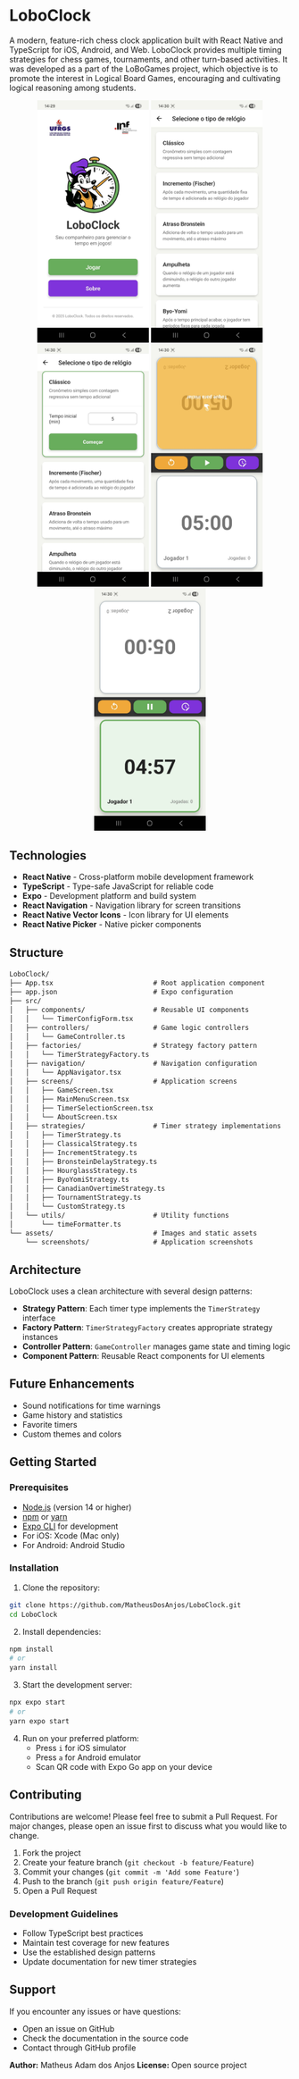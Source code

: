 # LoboClock
A modern, feature-rich chess clock application built with React Native and TypeScript for iOS, Android, and Web. LoboClock provides multiple timing strategies for chess games, tournaments, and other turn-based activities. It was developed as a part of the LoBoGames project, which objective is to promote the interest in Logical Board Games, encouraging and cultivating logical reasoning among students.

<div align="center">
  <img src="assets/screenshots/home_screen.jpeg" width="200" />
  <img src="assets/screenshots/selection_screen.jpeg" width="200" />
  <img src="assets/screenshots/selection_screen_2.jpeg" width="200" />
  <img src="assets/screenshots/game_screen.jpeg" width="200" />
  <img src="assets/screenshots/game_screen_2.jpeg" width="200" />
</div>

## Technologies
- **React Native** - Cross-platform mobile development framework
- **TypeScript** - Type-safe JavaScript for reliable code
- **Expo** - Development platform and build system
- **React Navigation** - Navigation library for screen transitions
- **React Native Vector Icons** - Icon library for UI elements
- **React Native Picker** - Native picker components

## Structure
```
LoboClock/
├── App.tsx                         # Root application component
├── app.json                        # Expo configuration
├── src/
│   ├── components/                 # Reusable UI components
│   │   └── TimerConfigForm.tsx
│   ├── controllers/                # Game logic controllers
│   │   └── GameController.ts
│   ├── factories/                  # Strategy factory pattern
│   │   └── TimerStrategyFactory.ts
│   ├── navigation/                 # Navigation configuration
│   │   └── AppNavigator.tsx
│   ├── screens/                    # Application screens
│   │   ├── GameScreen.tsx
│   │   ├── MainMenuScreen.tsx
│   │   ├── TimerSelectionScreen.tsx
│   │   └── AboutScreen.tsx
│   ├── strategies/                 # Timer strategy implementations
│   │   ├── TimerStrategy.ts
│   │   ├── ClassicalStrategy.ts
│   │   ├── IncrementStrategy.ts
│   │   ├── BronsteinDelayStrategy.ts
│   │   ├── HourglassStrategy.ts
│   │   ├── ByoYomiStrategy.ts
│   │   ├── CanadianOvertimeStrategy.ts
│   │   ├── TournamentStrategy.ts
│   │   └── CustomStrategy.ts
│   └── utils/                      # Utility functions
│       └── timeFormatter.ts
└── assets/                         # Images and static assets
    └── screenshots/                # Application screenshots
```

## Architecture
LoboClock uses a clean architecture with several design patterns:
- **Strategy Pattern**: Each timer type implements the `TimerStrategy` interface
- **Factory Pattern**: `TimerStrategyFactory` creates appropriate strategy instances
- **Controller Pattern**: `GameController` manages game state and timing logic
- **Component Pattern**: Reusable React components for UI elements

## Future Enhancements
- Sound notifications for time warnings
- Game history and statistics
- Favorite timers
- Custom themes and colors

## Getting Started

### Prerequisites
- [Node.js](https://nodejs.org/) (version 14 or higher)
- [npm](https://www.npmjs.com/) or [yarn](https://yarnpkg.com/)
- [Expo CLI](https://docs.expo.dev/get-started/installation/) for development
- For iOS: Xcode (Mac only)
- For Android: Android Studio

### Installation
1. Clone the repository:
```bash
git clone https://github.com/MatheusDosAnjos/LoboClock.git
cd LoboClock
```

2. Install dependencies:
```bash
npm install
# or
yarn install
```

3. Start the development server:
```bash
npx expo start
# or
yarn expo start
```

4. Run on your preferred platform:
   - Press `i` for iOS simulator
   - Press `a` for Android emulator
   - Scan QR code with Expo Go app on your device

## Contributing
Contributions are welcome! Please feel free to submit a Pull Request. For major changes, please open an issue first to discuss what you would like to change.
1. Fork the project
2. Create your feature branch (`git checkout -b feature/Feature`)
3. Commit your changes (`git commit -m 'Add some Feature'`)
4. Push to the branch (`git push origin feature/Feature`)
5. Open a Pull Request

### Development Guidelines
- Follow TypeScript best practices
- Maintain test coverage for new features
- Use the established design patterns
- Update documentation for new timer strategies

## Support
If you encounter any issues or have questions:
- Open an issue on GitHub
- Check the documentation in the source code
- Contact through GitHub profile

**Author:** Matheus Adam dos Anjos
**License:** Open source project
<!-- This project is open source and available under the [MIT License](LICENSE). -->

